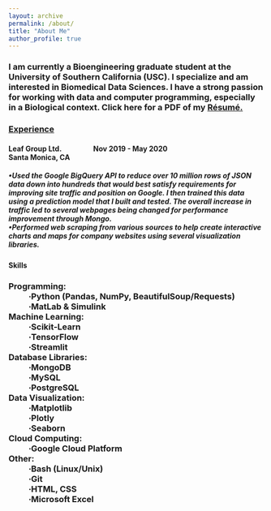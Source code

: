 ```yaml
---
layout: archive
permalink: /about/
title: "About Me"
author_profile: true
---
```

<h3> I am currently a Bioengineering graduate student at the University of Southern California (USC). I specialize and am interested in Biomedical Data Sciences. I have a strong passion for working with data and computer programming, especially in a Biological context. Click here for a PDF of my <a href="/images/My_Resume_NT.pdf">Résumé.</a></h3>


<h3><u>Experience</u></h3>
<h4><b>Leaf Group Ltd.</b> &emsp;&emsp;&emsp;&emsp; Nov 2019 - May 2020
<br>
Santa Monica, CA</h4>
<h5>•Used the Google BigQuery API to reduce over 10 million rows of JSON data down into hundreds that would best satisfy requirements for improving site traffic and position on Google. I then trained this data using a prediction model that I built and tested. The overall increase in traffic led to several webpages being changed for performance improvement through Mongo.
<br>
•Performed web scraping from various sources to help create interactive charts and maps for company websites using several visualization libraries.</h5>


<h4>Skills</h4>
<h3>
<dl>
  <dt>Programming:</dt>
  <dd>∙Python (Pandas, NumPy, BeautifulSoup/Requests)</dd>
  <dd>∙MatLab & Simulink</dd>
  <dt>Machine Learning:</dt>
  <dd>∙Scikit-Learn</dd>
  <dd>∙TensorFlow</dd>
  <dd>∙Streamlit</dd>
  <dt>Database Libraries:</dt>
  <dd>∙MongoDB</dd>
  <dd>∙MySQL</dd>
  <dd>∙PostgreSQL</dd>
  <dt>Data Visualization:</dt>
  <dd>∙Matplotlib</dd>
  <dd>∙Plotly</dd>
  <dd>∙Seaborn</dd>
  <dt>Cloud Computing:</dt>
  <dd>∙Google Cloud Platform</dd>
  <dt>Other:</dt>
  <dd>∙Bash (Linux/Unix)</dd>
  <dd>∙Git</dd>
  <dd>∙HTML, CSS</dd>
  <dd>∙Microsoft Excel</dd>
</dl>
</h3>
